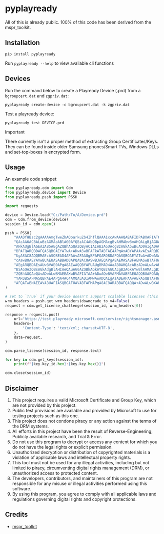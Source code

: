 # pyplayready
All of this is already public. 100% of this code has been derived from the mspr_toolkit.

## Installation
```shell
pip install pyplayready
```

Run `pyplayready --help` to view available cli functions

## Devices
Run the command below to create a Playready Device (.prd) from a `bgroupcert.dat` and `zgpriv.dat`:
```shell
pyplayready create-device -c bgroupcert.dat -k zgpriv.dat
```

Test a playready device:
```shell
pyplayready test DEVICE.prd
```

> [!IMPORTANT]  
> There currently isn't a proper method of extracting Group Certificates/Keys. They can be found inside older Samsung phones/Smart TVs, Windows DLLs and set-top-boxes in encrypted form.

## Usage
An example code snippet:

```python
from pyplayready.cdm import Cdm
from pyplayready.device import Device
from pyplayready.pssh import PSSH

import requests

device = Device.load("C:/Path/To/A/Device.prd")
cdm = Cdm.from_device(device)
session_id = cdm.open()

pssh = PSSH(
    "AAADfHBzc2gAAAAAmgTweZhAQoarkuZb4IhflQAAA1xcAwAAAQABAFIDPABXAFIATQBIAEUAQQBEAEUAUgAgAHgAbQBsAG4AcwA9ACIAaAB0AH"
    "QAcAA6AC8ALwBzAGMAaABlAG0AYQBzAC4AbQBpAGMAcgBvAHMAbwBmAHQALgBjAG8AbQAvAEQAUgBNAC8AMgAwADAANwAvADAAMwAvAFAAbABh"
    "AHkAUgBlAGEAZAB5AEgAZQBhAGQAZQByACIAIAB2AGUAcgBzAGkAbwBuAD0AIgA0AC4AMAAuADAALgAwACIAPgA8AEQAQQBUAEEAPgA8AFAAUg"
    "BPAFQARQBDAFQASQBOAEYATwA+ADwASwBFAFkATABFAE4APgAxADYAPAAvAEsARQBZAEwARQBOAD4APABBAEwARwBJAEQAPgBBAEUAUwBDAFQA"
    "UgA8AC8AQQBMAEcASQBEAD4APAAvAFAAUgBPAFQARQBDAFQASQBOAEYATwA+ADwASwBJAEQAPgA0AFIAcABsAGIAKwBUAGIATgBFAFMAOAB0AE"
    "cAawBOAEYAVwBUAEUASABBAD0APQA8AC8ASwBJAEQAPgA8AEMASABFAEMASwBTAFUATQA+AEsATABqADMAUQB6AFEAUAAvAE4AQQA9ADwALwBD"
    "AEgARQBDAEsAUwBVAE0APgA8AEwAQQBfAFUAUgBMAD4AaAB0AHQAcABzADoALwAvAHAAcgBvAGYAZgBpAGMAaQBhAGwAcwBpAHQAZQAuAGsAZQ"
    "B5AGQAZQBsAGkAdgBlAHIAeQAuAG0AZQBkAGkAYQBzAGUAcgB2AGkAYwBlAHMALgB3AGkAbgBkAG8AdwBzAC4AbgBlAHQALwBQAGwAYQB5AFIA"
    "ZQBhAGQAeQAvADwALwBMAEEAXwBVAFIATAA+ADwAQwBVAFMAVABPAE0AQQBUAFQAUgBJAEIAVQBUAEUAUwA+ADwASQBJAFMAXwBEAFIATQBfAF"
    "YARQBSAFMASQBPAE4APgA4AC4AMQAuADIAMwAwADQALgAzADEAPAAvAEkASQBTAF8ARABSAE0AXwBWAEUAUgBTAEkATwBOAD4APAAvAEMAVQBT"
    "AFQATwBNAEEAVABUAFIASQBCAFUAVABFAFMAPgA8AC8ARABBAFQAQQA+ADwALwBXAFIATQBIAEUAQQBEAEUAUgA+AA=="
)

# set to `True` if your device doesn't support scalable licenses (this projects also doesn't yet) to downgrade the WRMHEADERs to v4.0.0.0
wrm_headers = pssh.get_wrm_headers(downgrade_to_v4=False)
request = cdm.get_license_challenge(session_id, wrm_headers[0])

response = requests.post(
    url="https://test.playready.microsoft.com/service/rightsmanager.asmx?cfg=(persist:false,sl:2000)",
    headers={
        'Content-Type': 'text/xml; charset=UTF-8',
    },
    data=request,
)

cdm.parse_license(session_id, response.text)

for key in cdm.get_keys(session_id):
    print(f"{key.key_id.hex}:{key.key.hex()}")

cdm.close(session_id)
```

## Disclaimer

1. This project requires a valid Microsoft Certificate and Group Key, which are not provided by this project.
2. Public test provisions are available and provided by Microsoft to use for testing projects such as this one.
3. This project does not condone piracy or any action against the terms of the DRM systems.
4. All efforts in this project have been the result of Reverse-Engineering, Publicly available research, and Trial & Error.
5. Do not use this program to decrypt or access any content for which you do not have the legal rights or explicit permission.
6. Unauthorized decryption or distribution of copyrighted materials is a violation of applicable laws and intellectual property rights.
7. This tool must not be used for any illegal activities, including but not limited to piracy, circumventing digital rights management (DRM), or unauthorized access to protected content.
8. The developers, contributors, and maintainers of this program are not responsible for any misuse or illegal activities performed using this software.
9. By using this program, you agree to comply with all applicable laws and regulations governing digital rights and copyright protections.

## Credits
+ [mspr_toolkit](https://security-explorations.com/materials/mspr_toolkit.zip)
